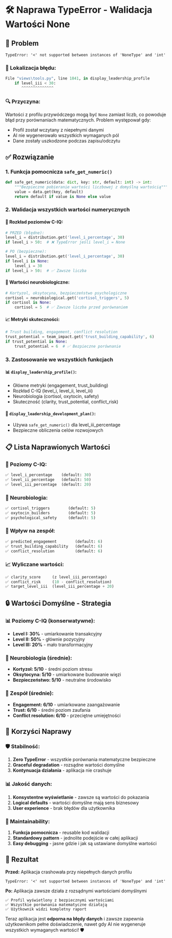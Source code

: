 # 🛠️ Naprawa TypeError - Walidacja Wartości None

## 🚨 Problem
```
TypeError: '<' not supported between instances of 'NoneType' and 'int'
```

### 📍 Lokalizacja błędu:
```python
File "views\tools.py", line 1841, in display_leadership_profile
    if level_iii < 30:
       ^^^^^^^^^^^^^^
```

### 🔍 Przyczyna:
Wartości z profilu przywódczego mogą być `None` zamiast liczb, co powoduje błąd przy porównaniach matematycznych. Problem występował gdy:
- Profil został wczytany z niepełnymi danymi
- AI nie wygenerowało wszystkich wymaganych pól  
- Dane zostały uszkodzone podczas zapisu/odczytu

## ✅ Rozwiązanie

### **1. Funkcja pomocnicza `safe_get_numeric()`**
```python
def safe_get_numeric(data: dict, key: str, default: int) -> int:
    """Bezpieczne pobieranie wartości liczbowej z domyślną wartością"""
    value = data.get(key, default)
    return default if value is None else value
```

### **2. Walidacja wszystkich wartości numerycznych**

#### **🔢 Rozkład poziomów C-IQ:**
```python
# PRZED (błędne):
level_i = distribution.get('level_i_percentage', 30)
if level_i > 50:  # ❌ TypeError jeśli level_i = None

# PO (bezpieczne):
level_i = distribution.get('level_i_percentage', 30)
if level_i is None:
    level_i = 30
if level_i > 50:  # ✅ Zawsze liczba
```

#### **🧠 Wartości neurobiologiczne:**
```python
# Kortyzol, oksytocyna, bezpieczeństwo psychologiczne
cortisol = neurobiological.get('cortisol_triggers', 5)
if cortisol is None:
    cortisol = 5  # ✅ Zawsze liczba przed porównaniem
```

#### **📈 Metryki skuteczności:**
```python
# Trust building, engagement, conflict resolution
trust_potential = team_impact.get('trust_building_capability', 6)
if trust_potential is None:
    trust_potential = 6  # ✅ Bezpieczne porównanie
```

### **3. Zastosowanie we wszystkich funkcjach**

#### **📊 `display_leadership_profile()`:**
- Główne metryki (engagement, trust_building)
- Rozkład C-IQ (level_i, level_ii, level_iii) 
- Neurobiologia (cortisol, oxytocin, safety)
- Skuteczność (clarity, trust_potential, conflict_risk)

#### **🎯 `display_leadership_development_plan()`:**
- Używa `safe_get_numeric()` dla level_iii_percentage
- Bezpieczne obliczenia celów rozwojowych

## 📋 Lista Naprawionych Wartości

### **🎯 Poziomy C-IQ:**
```python
✅ level_i_percentage    (default: 30)
✅ level_ii_percentage   (default: 50)  
✅ level_iii_percentage  (default: 20)
```

### **🧠 Neurobiologia:**
```python
✅ cortisol_triggers        (default: 5)
✅ oxytocin_builders        (default: 5)
✅ psychological_safety     (default: 5)
```

### **👥 Wpływ na zespół:**
```python
✅ predicted_engagement        (default: 6)
✅ trust_building_capability   (default: 6)
✅ conflict_resolution         (default: 6)
```

### **📈 Wyliczane wartości:**
```python
✅ clarity_score     (z level_iii_percentage)
✅ conflict_risk     (10 - conflict_resolution)
✅ target_level_iii  (level_iii_percentage + 20)
```

## 🔒 Wartości Domyślne - Strategia

### **📊 Poziomy C-IQ (konserwatywne):**
- **Level I: 30%** - umiarkowanie transakcyjny
- **Level II: 50%** - głównie pozycyjny  
- **Level III: 20%** - mało transformacyjny

### **🧠 Neurobiologia (średnie):**
- **Kortyzol: 5/10** - średni poziom stresu
- **Oksytocyna: 5/10** - umiarkowane budowanie więzi
- **Bezpieczeństwo: 5/10** - neutralne środowisko

### **👥 Zespół (średnie):**
- **Engagement: 6/10** - umiarkowane zaangażowanie
- **Trust: 6/10** - średni poziom zaufania
- **Conflict resolution: 6/10** - przeciętne umiejętności

## 🎯 Korzyści Naprawy

### **🛡️ Stabilność:**
1. **Zero TypeError** - wszystkie porównania matematyczne bezpieczne
2. **Graceful degradation** - rozsądne wartości domyślne
3. **Kontynuacja działania** - aplikacja nie crashuje

### **📊 Jakość danych:**
1. **Konsystentne wyświetlanie** - zawsze są wartości do pokazania  
2. **Logical defaults** - wartości domyślne mają sens biznesowy
3. **User experience** - brak błędów dla użytkownika

### **🔧 Maintainability:**
1. **Funkcja pomocnicza** - reusable kod walidacji
2. **Standardowy pattern** - jednolite podejście w całej aplikacji
3. **Easy debugging** - jasne gdzie i jak są ustawiane domyślne wartości

## 🚀 Rezultat

**Przed:** Aplikacja crashowała przy niepełnych danych profilu
```
TypeError: '<' not supported between instances of 'NoneType' and 'int'
```

**Po:** Aplikacja zawsze działa z rozsądnymi wartościami domyślnymi
```
✅ Profil wyświetlony z bezpiecznymi wartościami
✅ Wszystkie porównania matematyczne działają
✅ Użytkownik widzi kompletny raport
```

Teraz aplikacja jest **odporna na błędy danych** i zawsze zapewnia użytkownikom pełne doświadczenie, nawet gdy AI nie wygeneruje wszystkich wymaganych wartości! 🛡️